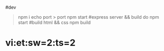 #dev
> npm i 
> echo port > port
> npm start
#express server && build do
> npm start
#build html && css
> npm build
# vi:et:sw=2:ts=2
